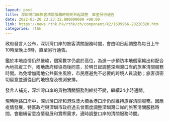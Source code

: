 ```yaml
---
layout: post
title: 深圳灣口岸旅客清關服務時間明日起調整　直至另行通告
date: 2022-03-20 23:23:32.000000000 +08:00
link: https://news.rthk.hk/rthk/ch/component/k2/1639966-20220320.htm
categories: rthk
---
```


政府發言人公布，深圳灣口岸的旅客清關服務時間，會由明日起調整為每日上午10時至晚上6時，直至另行通告。
 
鑑於本地疫情仍然嚴峻，個案數字仍處於高位，為進一步預防本地個案輸出和配合內地抗疫工作，兩地政府經協商後同意，於明日起調整深圳灣口岸的旅客清關服務時間。為免增加兩地公共衞生風險，巿民應避免不必要的跨境人員流動；旅客須密切留意並遵從目的地檢疫及檢測安排。
 
發言人補充，深圳灣口岸的貨物清關服務則維持不變，繼續24小時通關。
 
現時陸路口岸中，深圳灣口岸和港珠澳大橋香港口岸仍然維持旅客清關服務。因應疫情發展，特區政府與深圳市政府過去曾兩度調整深圳灣口岸的旅客清關服務時間，會繼續留意疫情發展和實際需求，適時調整口岸的清關服務時間。
